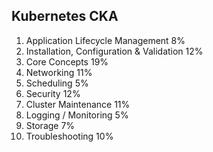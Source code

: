 ## Kubernetes CKA

1. Application Lifecycle Management 8%
2. Installation, Configuration & Validation 12%
3. Core Concepts 19%
4. Networking 11%
5. Scheduling 5%
6. Security 12%
7. Cluster Maintenance 11%
8. Logging / Monitoring 5%
9. Storage 7%
10. Troubleshooting 10%
